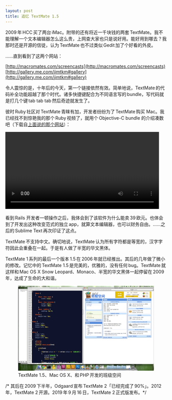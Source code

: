 ```yaml
---
layout: post
title: 追忆 TextMate 1.5
---
```


2009 年 HCC 买了两台 iMac。附带的还有将近一千块钱的两套 TextMate。我不能理解一个文本编辑器怎么这么贵，上网查大家也只是说好用。能好用到哪去？我那时还是开源的信徒，认为 TextMate 也不过类似 Gedit 加了个好看的外皮。

……直到看到了这两个网站：

[http://macromates.com/screencasts](http://macromates.com/screencasts)  
[http://gallery.me.com/jimtkm#gallery](http://gallery.me.com/jimtkm#gallery)

令人震惊的是，十年后的今天，第一个链接依然有效。简单地说，TextMate 的代码补全功能超越了那个时代。诸多快捷键配合为不同语言写的 bundle，写代码就是打几个键 tab tab tab 然后奇迹就发生了。

彼时 Ruby 社区对 TextMate 青睐有加，开发者纷纷为了 TextMate 购买 Mac。我已经找不到惊艳我的那个 Ruby 视频了，就用个 Objective-C bundle 的介绍凑数吧（下载自[上面说的那个网站](http://screencasts.textmate.org/objective_c_part_2.mov)）：

<video width="480" controls>
    <source src="/static/images/textmate/objective_c_part_2.mov" type="video/mp4">
    抱歉，您的浏览器不支持该视频格式。您可以<a href="/static/images/textmate/objective_c_part_2.mov">下载</a>并用播放器观看。
</video>

看到 Rails 开发者一顿操作之后，我体会到了该软件为什么能卖 39 欧元。也体会到了开发出这种改变范式的独立 app，就算文本编辑器，也可以财务自由。……之后的 Sublime Text 再次印证了这点。

TextMate 不支持中文。确切地说，TextMate 认为所有字符都是等宽的，汉字字符因此会重叠在一起。于是有人做了半宽的华文黑体。

TextMate 1 系列的最后一个版本 1.5 在 2006 年就已经推出。其后的几年做了微小的修改。记忆中的 TextMate 1.5 是完美的，优雅的，没有任何 bug。TextMate 就这样和 Mac OS X Snow Leopard、Monaco、半宽的华文黑体一起停留在 2009 年，达成了生命的大和谐。

<figure>
    <a href="/static/images/textmate/screenshot.tiff"><img width="600" alt="Mac OS X 和 TextMate 的截图" src="/static/images/textmate/screenshot-small.jpg"></a>
    <figcaption>TextMate 1.5、Mac OS X、和 PHP 开发的班级空间</figcaption>
</figure>

<span class="comment">/* 其后在 2009 下半年，Odgaard 宣布 TextMate 2「已经完成了 90%」。2012 年，TextMate 2 开源。2019 年 9 月 16 日，TextMate 2 正式版发布。*/</span>